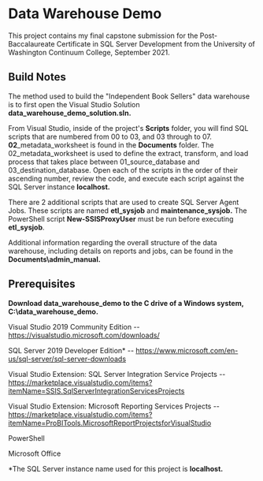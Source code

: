 # Data Warehouse Demo
This project contains my final capstone submission for the Post-Baccalaureate Certificate in SQL Server Development from the University of Washington Continuum College, September 2021.

## Build Notes
The method used to build the "Independent Book Sellers" data warehouse is to first open the Visual Studio Solution **data_warehouse_demo_solution.sln.**

From Visual Studio, inside of the project's **Scripts** folder, you will find SQL scripts that are numbered from 00 to 03, and 03 through to 07. **02**_metadata_worksheet is found in the **Documents** folder. The 02_metadata_worksheet is used to define the extract, transform, and load process that takes place between 01_source_database and 03_destination_database. Open each of the scripts in the order of their ascending number, review the code, and execute each script against the SQL Server instance **localhost.**

There are 2 additional scripts that are used to create SQL Server Agent Jobs. These scripts are named **etl_sysjob** and **maintenance_sysjob.** The PowerShell script **New-SSISProxyUser** must be run before executing **etl_sysjob**.

Additional information regarding the overall structure of the data warehouse, including details on reports and jobs, can be found in the **Documents\admin_manual.**

## Prerequisites
**Download data_warehouse_demo to the C drive of a Windows system, C:\data_warehouse_demo.**

Visual Studio 2019 Community Edition -- https://visualstudio.microsoft.com/downloads/

SQL Server 2019 Developer Edition* -- https://www.microsoft.com/en-us/sql-server/sql-server-downloads

Visual Studio Extension: SQL Server Integration Service Projects -- https://marketplace.visualstudio.com/items?itemName=SSIS.SqlServerIntegrationServicesProjects

Visual Studio Extension: Microsoft Reporting Services Projects -- https://marketplace.visualstudio.com/items?itemName=ProBITools.MicrosoftReportProjectsforVisualStudio

PowerShell

Microsoft Office

*The SQL Server instance name used for this project is **localhost.**
